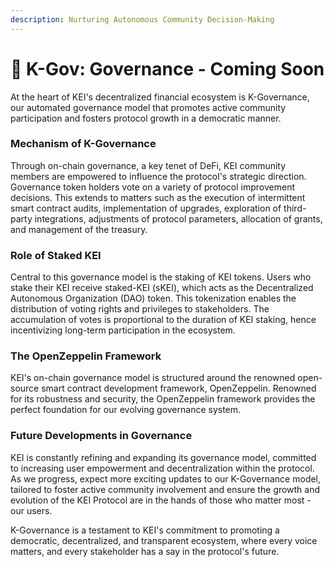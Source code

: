 ```yaml
---
description: Nurturing Autonomous Community Decision-Making
---
```


# 🤝 K-Gov: Governance - Coming Soon

At the heart of KEI's decentralized financial ecosystem is K-Governance, our automated governance model that promotes active community participation and fosters protocol growth in a democratic manner.

### Mechanism of K-Governance

Through on-chain governance, a key tenet of DeFi, KEI community members are empowered to influence the protocol's strategic direction. Governance token holders vote on a variety of protocol improvement decisions. This extends to matters such as the execution of intermittent smart contract audits, implementation of upgrades, exploration of third-party integrations, adjustments of protocol parameters, allocation of grants, and management of the treasury.

### Role of Staked KEI

Central to this governance model is the staking of KEI tokens. Users who stake their KEI receive staked-KEI (sKEI), which acts as the Decentralized Autonomous Organization (DAO) token. This tokenization enables the distribution of voting rights and privileges to stakeholders. The accumulation of votes is proportional to the duration of KEI staking, hence incentivizing long-term participation in the ecosystem.

### The OpenZeppelin Framework

KEI's on-chain governance model is structured around the renowned open-source smart contract development framework, OpenZeppelin. Renowned for its robustness and security, the OpenZeppelin framework provides the perfect foundation for our evolving governance system.

### Future Developments in Governance

KEI is constantly refining and expanding its governance model, committed to increasing user empowerment and decentralization within the protocol. As we progress, expect more exciting updates to our K-Governance model, tailored to foster active community involvement and ensure the growth and evolution of the KEI Protocol are in the hands of those who matter most - our users.

K-Governance is a testament to KEI's commitment to promoting a democratic, decentralized, and transparent ecosystem, where every voice matters, and every stakeholder has a say in the protocol's future.
